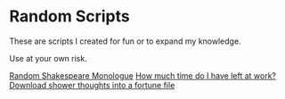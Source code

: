 # Random Scripts

These are scripts I created for fun or to expand my knowledge.

Use at your own risk.

[Random Shakespeare Monologue](python/monologue.py)
[How much time do I have left at work?](ruby/timeleft)
[Download shower thoughts into a fortune file](python/showerthoughts.py)
